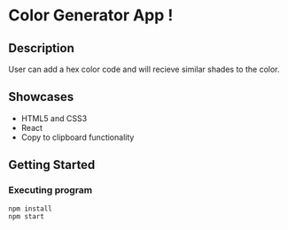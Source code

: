 # Color Generator App !

## Description

User can add a hex color code and will recieve similar shades to the color.

## Showcases

-   HTML5 and CSS3
-   React
-   Copy to clipboard functionality 


## Getting Started

### Executing program

```
npm install
npm start
```
